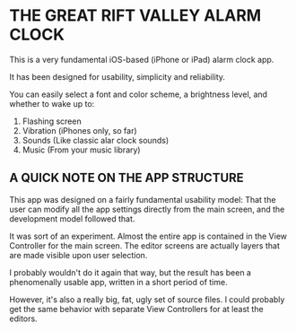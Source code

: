 THE GREAT RIFT VALLEY ALARM CLOCK
=
This is a very fundamental iOS-based (iPhone or iPad) alarm clock app.

It has been designed for usability, simplicity and reliability.

You can easily select a font and color scheme, a brightness level, and whether to wake up to:

1) Flashing screen
2) Vibration (iPhones only, so far)
3) Sounds (Like classic alar clock sounds)
4) Music (From your music library)

A QUICK NOTE ON THE APP STRUCTURE
-
This app was designed on a fairly fundamental usability model: That the user can modify all the app settings directly from the main screen, and the development model followed that.

It was sort of an experiment. Almost the entire app is contained in the View Controller for the main screen. The editor screens are actually layers that are made visible upon user selection.

I probably wouldn't do it again that way, but the result has been a phenomenally usable app, written in a short period of time.

However, it's also a really big, fat, ugly set of source files. I could probably get the same behavior with separate View Controllers for at least the editors.
